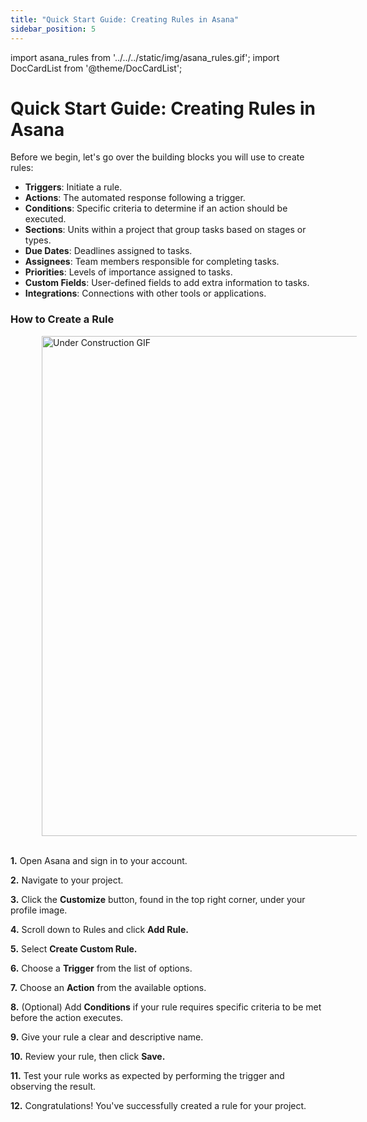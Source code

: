 ```yaml
---
title: "Quick Start Guide: Creating Rules in Asana"
sidebar_position: 5
---
```

import asana_rules from '../../../static/img/asana_rules.gif';
import DocCardList from '@theme/DocCardList';

# Quick Start Guide: Creating Rules in Asana

Before we begin, let's go over the building blocks you will use to create rules:

- **Triggers**: Initiate a rule.
- **Actions**: The automated response following a trigger.
- **Conditions**: Specific criteria to determine if an action should be executed.
- **Sections**: Units within a project that group tasks based on stages or types.
- **Due Dates**: Deadlines assigned to tasks. 
- **Assignees**: Team members responsible for completing tasks.
- **Priorities**: Levels of importance assigned to tasks.
- **Custom Fields**: User-defined fields to add extra information to tasks.
- **Integrations**: Connections with other tools or applications.

### How to Create a Rule

<img align="float" src={asana_rules} alt="Under Construction GIF" width="800" hspace="50"/>
<br clear="both"/>
&nbsp;  

**1.** Open Asana and sign in to your account.

**2.** Navigate to your project.

**3.** Click the **Customize** button, found in the top right corner, under your profile image.

**4.** Scroll down to Rules and click **Add Rule.**

**5.** Select **Create Custom Rule.**

**6.** Choose a **Trigger** from the list of options.

**7.** Choose an **Action** from the available options. 

**8.** (Optional) Add **Conditions** if your rule requires specific criteria to be met before the action executes.

**9.** Give your rule a clear and descriptive name.

**10.** Review your rule, then click **Save.**

**11.** Test your rule works as expected by performing the trigger and observing the result.

**12.** Congratulations! You've successfully created a rule for your project.
 
&nbsp;  

<DocCardList />